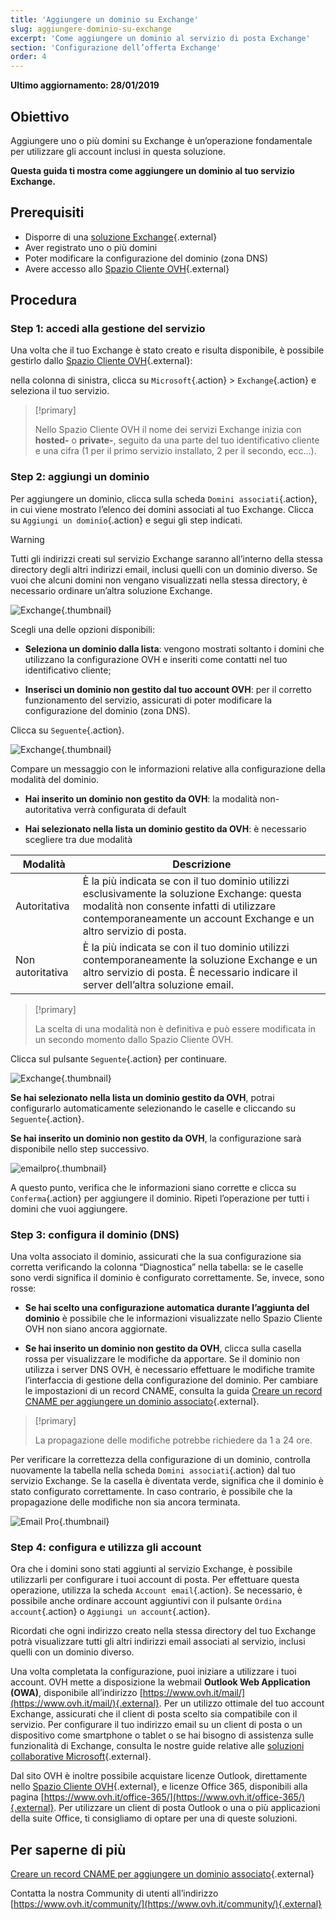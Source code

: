 ```yaml
---
title: 'Aggiungere un dominio su Exchange'
slug: aggiungere-dominio-su-exchange
excerpt: 'Come aggiungere un dominio al servizio di posta Exchange'
section: 'Configurazione dell’offerta Exchange'
order: 4
---
```


**Ultimo aggiornamento: 28/01/2019**

## Obiettivo

Aggiungere uno o più domini su Exchange è un’operazione fondamentale per utilizzare gli account inclusi in questa soluzione.

**Questa guida ti mostra come aggiungere un dominio al tuo servizio Exchange.**

## Prerequisiti

- Disporre di una [soluzione Exchange](https://www.ovh.it/emails/){.external}
- Aver registrato uno o più domini
- Poter modificare la configurazione del dominio (zona DNS)
- Avere accesso allo [Spazio Cliente OVH](https://www.ovh.com/auth/?action=gotomanager&from=https://www.ovh.it/&ovhSubsidiary=it){.external}

## Procedura

### Step 1: accedi alla gestione del servizio

Una volta che il tuo Exchange è stato creato e risulta disponibile, è possibile gestirlo dallo [Spazio Cliente OVH](https://www.ovh.com/auth/?action=gotomanager&from=https://www.ovh.it/&ovhSubsidiary=it){.external}:

nella colonna di sinistra, clicca su `Microsoft`{.action} > `Exchange`{.action} e seleziona il tuo servizio.

> [!primary]
>
> Nello Spazio Cliente OVH il nome dei servizi Exchange inizia con **hosted-** o **private-**, seguito da una parte del tuo identificativo cliente e una cifra (1 per il primo servizio installato, 2 per il secondo, ecc...).
>

### Step 2: aggiungi un dominio

Per aggiungere un dominio, clicca sulla scheda `Domini associati`{.action}, in cui viene mostrato l’elenco dei domini associati al tuo Exchange.  Clicca su `Aggiungi un dominio`{.action} e segui gli step indicati.

> [!warning]
>
> Tutti gli indirizzi creati sul servizio Exchange saranno all’interno della stessa directory degli altri indirizzi email, inclusi quelli con un dominio diverso. Se vuoi che alcuni domini non vengano visualizzati nella stessa directory, è necessario ordinare un’altra soluzione Exchange.
>

![Exchange](images/add_domain_exchange_step1.png){.thumbnail}

Scegli una delle opzioni disponibili:

- **Seleziona un dominio dalla lista**: vengono mostrati soltanto i domini che utilizzano la configurazione OVH e inseriti come contatti nel tuo identificativo cliente;

- **Inserisci un dominio non gestito dal tuo account OVH**: per il corretto funzionamento del servizio, assicurati di poter modificare la configurazione del dominio (zona DNS).

Clicca su `Seguente`{.action}. 

![Exchange](images/add_domain_exchange_step2.png){.thumbnail}

Compare un messaggio con le informazioni relative alla configurazione della modalità del dominio.

- **Hai inserito un dominio non gestito da OVH**: la modalità non-autoritativa verrà configurata di default

- **Hai selezionato nella lista un dominio gestito da OVH**: è necessario scegliere tra due modalità

|Modalità |Descrizione|
|---|---|
|Autoritativa|È la più indicata se con il tuo dominio utilizzi esclusivamente la soluzione Exchange: questa modalità non consente infatti di utilizzare contemporaneamente un account Exchange e un altro servizio di posta.|
|Non autoritativa|È la più indicata se con il tuo dominio utilizzi contemporaneamente la soluzione Exchange e un altro servizio di posta.  È necessario indicare il server dell’altra soluzione email.|

> [!primary]
>
> La scelta di una modalità non è definitiva e può essere modificata in un secondo momento dallo Spazio Cliente OVH.
>

Clicca sul pulsante `Seguente`{.action} per continuare.

![Exchange](images/add_domain_exchange_step3.png){.thumbnail}

**Se hai selezionato nella lista un dominio gestito da OVH**, potrai configurarlo automaticamente selezionando le caselle e cliccando su `Seguente`{.action}.

**Se hai inserito un dominio non gestito da OVH**, la configurazione sarà disponibile nello step successivo.

![emailpro](images/add_domain_exchange_step4.png){.thumbnail}

A questo punto, verifica che le informazioni siano corrette e clicca su `Conferma`{.action} per aggiungere il dominio. Ripeti l’operazione per tutti i domini che vuoi aggiungere.

### Step 3: configura il dominio (DNS)

Una volta associato il dominio, assicurati che la sua configurazione sia corretta verificando la colonna “Diagnostica” nella tabella: se le caselle sono verdi significa il dominio è configurato correttamente. Se, invece, sono rosse:

- **Se hai scelto una configurazione automatica durante l’aggiunta del dominio** è possibile che le informazioni visualizzate nello Spazio Cliente OVH non siano ancora aggiornate.

- **Se hai inserito un dominio non gestito da OVH**, clicca sulla casella rossa per visualizzare le modifiche da apportare. Se il dominio non utilizza i server DNS OVH, è necessario effettuare le modifiche tramite l’interfaccia di gestione della configurazione del dominio. Per cambiare le impostazioni di un record CNAME, consulta la guida [Creare un record CNAME per aggiungere un dominio associato](https://docs.ovh.com/it/microsoft-collaborative-solutions/exchange_20132016_aggiungi_un_record_di_tipo_cname/){.external}.

> [!primary]
>
> La propagazione delle modifiche potrebbe richiedere da 1 a 24 ore.
>

Per verificare la correttezza della configurazione di un dominio, controlla nuovamente la tabella nella scheda `Domini associati`{.action} dal tuo servizio Exchange. Se la casella è diventata verde, significa che il dominio è stato configurato correttamente. In caso contrario, è possibile che la propagazione delle modifiche non sia ancora terminata.

![Email Pro](images/add_domain_exchange_step5.png){.thumbnail}

### Step 4: configura e utilizza gli account 

Ora che i domini sono stati aggiunti al servizio Exchange, è possibile utilizzarli per configurare i tuoi account di posta. Per effettuare questa operazione, utilizza la scheda `Account email`{.action}. Se necessario, è possibile anche ordinare account aggiuntivi con il pulsante `Ordina account`{.action} o `Aggiungi un account`{.action}.

Ricordati che ogni indirizzo creato nella stessa directory del tuo Exchange potrà visualizzare tutti gli altri indirizzi email associati al servizio, inclusi quelli con un dominio diverso.

Una volta completata la configurazione, puoi iniziare a utilizzare i tuoi account. OVH mette a disposizione la webmail **Outlook Web Application (OWA)**, disponibile all’indirizzo [https://www.ovh.it/mail/](https://www.ovh.it/mail/){.external}. Per un utilizzo ottimale del tuo account Exchange, assicurati che il client di posta scelto sia compatibile con il servizio. Per configurare il tuo indirizzo email su un client di posta o un dispositivo come smartphone o tablet o se hai bisogno di assistenza sulle funzionalità di Exchange, consulta le nostre guide relative alle [soluzioni collaborative Microsoft](https://docs.ovh.com/it/microsoft-collaborative-solutions/){.external}.

Dal sito OVH è inoltre possibile acquistare licenze Outlook, direttamente nello [Spazio Cliente OVH](https://www.ovh.com/auth/?action=gotomanager&from=https://www.ovh.it/&ovhSubsidiary=it){.external}, e licenze Office 365, disponibili alla pagina [https://www.ovh.it/office-365/](https://www.ovh.it/office-365/){.external}. Per utilizzare un client di posta Outlook o una o più applicazioni della suite Office, ti consigliamo di optare per una di queste soluzioni.

## Per saperne di più

[Creare un record CNAME per aggiungere un dominio associato](https://docs.ovh.com/it/microsoft-collaborative-solutions/exchange_20132016_aggiungi_un_record_di_tipo_cname/){.external}

Contatta la nostra Community di utenti all’indirizzo [https://www.ovh.it/community/](https://www.ovh.it/community/){.external}